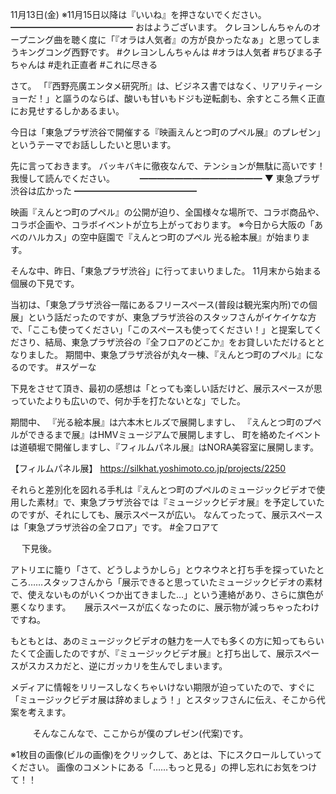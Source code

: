 11月13日(金) ※11月15日以降は『いいね』を押さないでください。
━━━━━━━━━━━━━━
おはようございます。
クレヨンしんちゃんのオープニング曲を聴く度に「『オラは人気者』の方が良かったなぁ」と思ってしまうキングコング西野です。
#クレヨンしんちゃんは
#オラは人気者
#ちびまる子ちゃんは
#走れ正直者
#これに尽きる
　

さて。
「『西野亮廣エンタメ研究所』は、ビジネス書ではなく、リアリティーショーだ！」と謳うのならば、酸いも甘いもドジも逆転劇も、余すところ無く正直にお見せするしかあるまい。

今日は「東急プラザ渋谷で開催する『映画えんとつ町のプペル展』のプレゼン」というテーマでお話ししたいと思います。

先に言っておきます。
バッキバキに徹夜なんで、テンションが無駄に高いです！
我慢して読んでください。
　
　
━━━━━━━━━━━━━━
▼ 東急プラザ渋谷は広かった
━━━━━━━━━━━━━━

映画『えんとつ町のプペル』の公開が迫り、全国様々な場所で、コラボ商品や、コラボ企画や、コラボイベントが立ち上がっております。
※今日から大阪の「あべのハルカス」の空中庭園で『えんとつ町のプペル 光る絵本展』が始まります。

そんな中、昨日、「東急プラザ渋谷」に行ってまいりました。
11月末から始まる個展の下見です。

当初は、「東急プラザ渋谷一階にあるフリースペース(普段は観光案内所)での個展」という話だったのですが、東急プラザ渋谷のスタッフさんがイケイケな方で、「ここも使ってください」「このスペースも使ってください！」と提案してくださり、結局、東急プラザ渋谷の『全フロアのどこか』をお貸しいただけるととなりました。
期間中、東急プラザ渋谷が丸々一棟、『えんとつ町のプペル』になるのです。
#スゲーな

下見をさせて頂き、最初の感想は「とっても楽しい話だけど、展示スペースが思っていたよりも広いので、何か手を打たないとな」でした。

期間中、
『光る絵本展』は六本木ヒルズで展開しますし、
『えんとつ町のプペルができるまで展』はHMVミュージアムで展開しますし、
町を絡めたイベントは道頓堀で開催しますし、『フィルムパネル展』はNORA美容室に展開します。

【フィルムパネル展】
https://silkhat.yoshimoto.co.jp/projects/2250

それらと差別化を図れる手札は『えんとつ町のプペルのミュージックビデオで使用した素材』で、東急プラザ渋谷では『ミュージックビデオ展』を予定していたのですが、それにしても、展示スペースが広い。
なんてったって、展示スペースは「東急プラザ渋谷の全フロア」です。
#全フロアて

　
下見後。

アトリエに籠り「さて、どうしようかしら」とウネウネと打ち手を探っていたところ……スタッフさんから「展示できると思っていたミュージックビデオの素材で、使えないものがいくつか出てきました…」という連絡があり、さらに旗色が悪くなります。
　
展示スペースが広くなったのに、展示物が減っちゃったわけですね。

もともとは、あのミュージックビデオの魅力を一人でも多くの方に知ってもらいたくて企画したのですが、『ミュージックビデオ展』と打ち出して、展示スペースがスカスカだと、逆にガッカリを生んでしまいます。

メディアに情報をリリースしなくちゃいけない期限が迫っていたので、すぐに「ミュージックビデオ展は辞めましょう！」とスタッフさんに伝え、そこから代案を考えます。

　
　
そんなこんなで、ここからが僕のプレゼン(代案)です。

※1枚目の画像(ビルの画像)をクリックして、あとは、下にスクロールしていってください。
画像のコメントにある「……もっと見る」の押し忘れにお気をつけて！！

